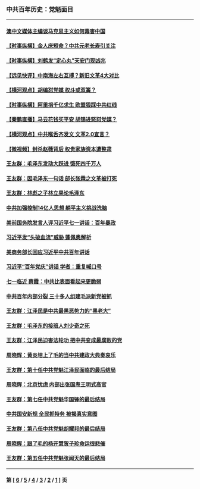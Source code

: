 ### 中共百年历史：党魁面目
---
#### [澳中文媒体主编谈马克思主义如何毒害中国](../../pages/nf1176107/n13257387.md?10060430) 
#### [【时事纵横】金人庆短命？中共元老长寿引关注](../../pages/nf1176107/n13217934.md?10060430) 
#### [【时事纵横】刘鹤发“定心丸”天安门现凶兆](../../pages/nf1176107/n13215416.md?10060430) 
#### [【远见快评】中南海左右互搏？新旧文革4大对比](../../pages/nf1176107/n13214745.md?10060430) 
#### [【横河观点】胡编怼党媒 权斗或双簧？](../../pages/nf1176107/n13210864.md?10060430) 
#### [【时事纵横】阿里捐千亿求生 欧盟狠踩中共红线](../../pages/nf1176107/n13206431.md?10060430) 
#### [【秦鹏直播】马云花钱买平安 胡锡进怒怼党媒？](../../pages/nf1176107/n13206392.md?10060430) 
#### [【横河观点】中共喉舌齐发文 文革2.0宣言？](../../pages/nf1176107/n13201248.md?10060430) 
#### [【微视频】封杀赵薇背后 权贵家族资本遭整肃](../../pages/nf1176107/n13197798.md?10060430) 
#### [王友群：毛泽东发动大跃进 饿死四千万人](../../pages/nf1176107/n13177158.md?10060430) 
#### [王友群：因毛泽东一句话 部长张霖之文革被打死](../../pages/nf1176107/n13161711.md?10060430) 
#### [王友群：林彪之子林立果论毛泽东](../../pages/nf1176107/n13128622.md?10060430) 
#### [中共加强控制14亿人思想 躺平主义挑战洗脑](../../pages/nf1176107/n13094299.md?10060430) 
#### [美前国务院发言人评习近平七一讲话：百年暴政](../../pages/nf1176107/n13066986.md?10060430) 
#### [习近平发“头破血流”威胁 蓬佩奥解析](../../pages/nf1176107/n13063604.md?10060430) 
#### [美商务部长回应习近平中共百年讲话](../../pages/nf1176107/n13062903.md?10060430) 
#### [习近平“百年党庆”讲话 学者：重复喊口号](../../pages/nf1176107/n13061411.md?10060430) 
#### [七一临近 蔡霞：中共比表面看起来更脆弱](../../pages/nf1176107/n13056418.md?10060430) 
#### [中共百年内部分裂 三十多人组建毛派新党被抓](../../pages/nf1176107/n13044023.md?10060430) 
#### [王友群：江泽民是中共最黑恶势力的“黑老大”](../../pages/nf1176107/n13022180.md?10060430) 
#### [王友群：毛泽东的接班人刘少奇之死](../../pages/nf1176107/n12991772.md?10060430) 
#### [王友群：江泽民迫害法轮功 把中共变成最腐败的党](../../pages/nf1176107/n12947347.md?10060430) 
#### [周晓辉：黄炎培上了毛的当中共建政大典奏哀乐](../../pages/nf1176107/n12942780.md?10060430) 
#### [王友群：第十任中共党魁江泽民面临的最后结局](../../pages/nf1176107/n12933748.md?10060430) 
#### [周晓辉：北京忧虑 内部出张国焘王明式高官](../../pages/nf1176107/n12931709.md?10060430) 
#### [王友群：第七任中共党魁华国锋的最后结局](../../pages/nf1176107/n12918457.md?10060430) 
#### [中共国安新规 全民抓特务 被揭真实意图](../../pages/nf1176107/n12911615.md?10060430) 
#### [王友群：第八任中共党魁胡耀邦的最后结局](../../pages/nf1176107/n12902918.md?10060430) 
#### [周晓辉：跟了毛的杨开慧贺子珍命运很悲催](../../pages/nf1176107/n12877804.md?10060430) 
#### [王友群：第五任中共党魁张闻天的最后结局](../../pages/nf1176107/n12865420.md?10060430) 

---
#### 第 [ [6](./6.md?10060430) / [5](./5.md?10060430) / [4](./4.md?10060430) / [3](./3.md?10060430) / [2](./2.md?10060430) / [1](./1.md?10060430) ] 页
